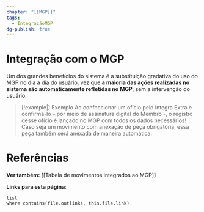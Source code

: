 ```yaml
---
chapter: "[[MGP]]"
tags:
  - IntegraçãoMGP
dg-publish: true
---
```

# Integração com o MGP

Um dos grandes benefícios do sistema é a substituição gradativa do uso do MGP no dia a dia do usuário, vez que **a maioria das ações realizadas no sistema são automaticamente refletidas no MGP**, sem a intervenção do usuário.

>[!example|] Exemplo
>Ao confeccionar um ofício pelo Integra Extra e confirmá-lo – por meio de assinatura digital do Membro -, o registro desse ofício é lançado no MGP com todos os dados necessários! Caso seja um movimento com anexação de peça obrigatória, essa peça também será anexada de maneira automática.

# Referências

**Ver também:** [[Tabela de movimentos integrados ao MGP]]

**Links para esta página**:
```dataview
list
where contains(file.outlinks, this.file.link)
```
